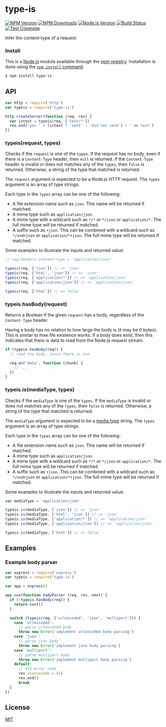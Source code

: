 # type-is

[![NPM Version](https://badgen.net/npm/v/type-is)](https://npmjs.org/package/type-is) [![NPM Downloads](https://badgen.net/npm/dm/type-is)](https://npmjs.org/package/type-is) [![Node.js Version](https://badgen.net/npm/node/type-is)](https://nodejs.org/en/download) [![Build Status](https://badgen.net/travis/jshttp/type-is/master)](https://travis-ci.org/jshttp/type-is) [![Test Coverage](https://badgen.net/coveralls/c/github/jshttp/type-is/master)](https://coveralls.io/r/jshttp/type-is?branch=master)

Infer the content-type of a request.

### Install

This is a [Node.js](https://nodejs.org/en/) module available through the [npm registry](https://www.npmjs.com/). Installation is done using the [`npm install` command](https://docs.npmjs.com/getting-started/installing-npm-packages-locally):

```sh
$ npm install type-is
```

## API

```js
var http = require('http')
var typeis = require('type-is')

http.createServer(function (req, res) {
  var istext = typeis(req, ['text/*'])
  res.end('you ' + (istext ? 'sent' : 'did not send') + ' me text')
})
```

### typeis(request, types)

Checks if the `request` is one of the `types`. If the request has no body, even if there is a `Content-Type` header, then `null` is returned. If the `Content-Type` header is invalid or does not matches any of the `types`, then `false` is returned. Otherwise, a string of the type that matched is returned.

The `request` argument is expected to be a Node.js HTTP request. The `types` argument is an array of type strings.

Each type in the `types` array can be one of the following:

* A file extension name such as `json`. This name will be returned if matched.
* A mime type such as `application/json`.
* A mime type with a wildcard such as `*/*` or `*/json` or `application/*`. The full mime type will be returned if matched.
* A suffix such as `+json`. This can be combined with a wildcard such as `*/vnd+json` or `application/*+json`. The full mime type will be returned if matched.

Some examples to illustrate the inputs and returned value:

```js
// req.headers.content-type = 'application/json'

typeis(req, ['json']) // => 'json'
typeis(req, ['html', 'json']) // => 'json'
typeis(req, ['application/*']) // => 'application/json'
typeis(req, ['application/json']) // => 'application/json'

typeis(req, ['html']) // => false
```

### typeis.hasBody(request)

Returns a Boolean if the given `request` has a body, regardless of the `Content-Type` header.

Having a body has no relation to how large the body is (it may be 0 bytes). This is similar to how file existence works. If a body does exist, then this indicates that there is data to read from the Node.js request stream.

```js
if (typeis.hasBody(req)) {
  // read the body, since there is one

  req.on('data', function (chunk) {
    // ...
  })
}
```

### typeis.is(mediaType, types)

Checks if the `mediaType` is one of the `types`. If the `mediaType` is invalid or does not matches any of the `types`, then `false` is returned. Otherwise, a string of the type that matched is returned.

The `mediaType` argument is expected to be a [media type](https://tools.ietf.org/html/rfc6838) string. The `types` argument is an array of type strings.

Each type in the `types` array can be one of the following:

* A file extension name such as `json`. This name will be returned if matched.
* A mime type such as `application/json`.
* A mime type with a wildcard such as `*/*` or `*/json` or `application/*`. The full mime type will be returned if matched.
* A suffix such as `+json`. This can be combined with a wildcard such as `*/vnd+json` or `application/*+json`. The full mime type will be returned if matched.

Some examples to illustrate the inputs and returned value:

```js
var mediaType = 'application/json'

typeis.is(mediaType, ['json']) // => 'json'
typeis.is(mediaType, ['html', 'json']) // => 'json'
typeis.is(mediaType, ['application/*']) // => 'application/json'
typeis.is(mediaType, ['application/json']) // => 'application/json'

typeis.is(mediaType, ['html']) // => false
```

## Examples

### Example body parser

```js
var express = require('express')
var typeis = require('type-is')

var app = express()

app.use(function bodyParser (req, res, next) {
  if (!typeis.hasBody(req)) {
    return next()
  }

  switch (typeis(req, ['urlencoded', 'json', 'multipart'])) {
    case 'urlencoded':
      // parse urlencoded body
      throw new Error('implement urlencoded body parsing')
    case 'json':
      // parse json body
      throw new Error('implement json body parsing')
    case 'multipart':
      // parse multipart body
      throw new Error('implement multipart body parsing')
    default:
      // 415 error code
      res.statusCode = 415
      res.end()
      break
  }
})
```

## License

[MIT](../../../../backend/node\_modules/type-is/LICENSE/)
